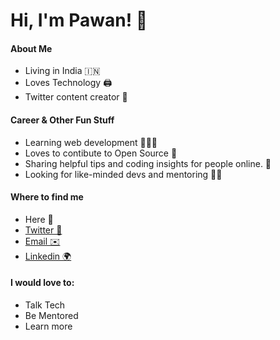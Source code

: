 # Hi, I'm Pawan! 👋

#### About Me

- Living in India 🇮🇳
- Loves Technology 🖨
- Twitter content creator 📝

#### Career & Other Fun Stuff

- Learning web development 💼👨‍💻
- Loves to contibute to Open Source 🔧
- Sharing helpful tips and coding insights for people online. 🧠
- Looking for like-minded devs and mentoring 👨‍🏫

#### Where to find me

- Here 👋
- [Twitter 🦜](https://twitter.com/heypawanz)
- [Email ✉️](pawan06kumar2003@gmail.com)
- [Linkedin 🌍](https://www.linkedin.com/in/heypawanz/)

#### I would love to:

- Talk Tech 
- Be Mentored
- Learn more
